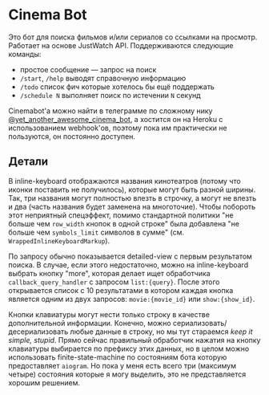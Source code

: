 # Cinema Bot

Это бот для поиска фильмов и/или сериалов со ссылками на просмотр.
Работает на основе JustWatch API.
Поддерживаются следующие команды:

- простое сообщение — запрос на поиск
- `/start`, `/help` выводят справочную информацию
- `/todo` список фич которые хотелось бы ещё поддержать
- `/schedule N` выполняет поиск по истечении `N` секунд

Cinemabot'а можно найти в телеграмме по сложному нику [@yet_another_awesome_cinema_bot](https://t.me/yet_another_awesome_cinema_bot), а хостится он на Heroku с использованием webhook'ов, поэтому пока им практически не пользуются, он постоянно доступен.

## Детали

В inline-keyboard отображаются названия кинотеатров (потому что иконки поставить не получилось), которые могут быть разной ширины.
Так, три названия могут полностью влезть в строчку, а могут не влезть и два (часть названия будет заменена на многоточие).
Чтобы побороть этот неприятный спецэффект, помимо стандартной политики "не больше чем `row_width` кнопок в одной строке" была добавлена "не больше чем `symbols_limit` символов в сумме" (см. `WrappedInlineKeyboardMarkup`).

По запросу обычно показывается detailed-view с первым результатом поиска.
В случае, если этого недостаточно, можно на inline-keyboard выбрать кнопку "more", которая делает ищет обработчика `callback_query_handler` с запросом `list:{query}`.
После этого открывается список с 10 результатами в котором каждая кнопка является одним из двух запросов: `movie:{movie_id}` или `show:{show_id}`.

Кнопки клавиатуры могут нести только строку в качестве дополнительной информации.
Конечно, можно сериализовать/десериализовать любые данные в строку, но мы тут стараемся _keep it simple, stupid_.
Прямо сейчас правильный обработчик нажатия на кнопку клавиатуры выбирается по префиксу этих данных, но в целом можно использовать finite-state-machine по состояниям бота которую предоставляет `aiogram`.
Но пока у меня есть всего три (максимум четыре) состояния которые я могу выделить, это не представляется хорошим решением. 
